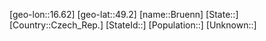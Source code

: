 ﻿---
location: [49.2,16.62]
mapzoom: [7,12] 
mapmarker: city 
type: City
tags:
- geo/City


SpocWebEntityId: 29384
isDeleted: false
confidential: public

---
[geo-lon::16.62]
[geo-lat::49.2]
[name::Bruenn]
[State::]
[Country::Czech_Rep.]
[StateId::]
[Population::]
[Unknown::]

